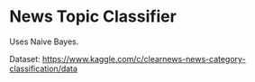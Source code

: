 # News Topic Classifier

Uses Naive Bayes.

Dataset: https://www.kaggle.com/c/clearnews-news-category-classification/data
